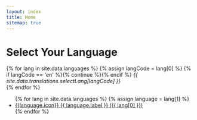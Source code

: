 ```yaml
---
layout: index
title: Home
sitemap: true
---
```


<h1>Select Your Language</h1>
{% for lang in site.data.languages %}
  {% assign langCode = lang[0] %}
  {% if langCode == 'en' %}{% continue %}{% endif %}
  <em>{{ site.data.translations.selectLang[langCode] }}</em><br />
{% endfor %}
<ul class="languages">
{% for lang in site.data.languages %}
{% assign language = lang[1] %}
<li><a href="/{{lang[0]}}">{{language.icon}} {{ language.label }} ({{ lang[0] }})</a></li>
{% endfor %}
</ul>